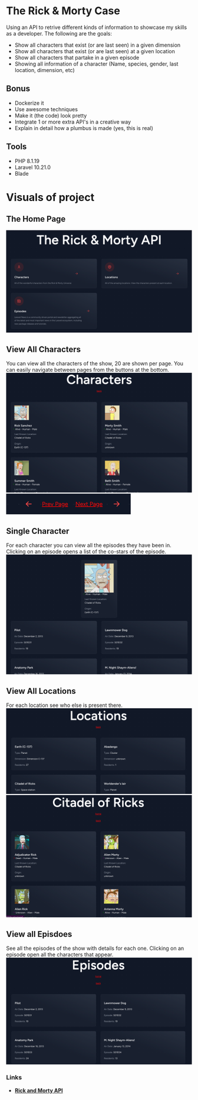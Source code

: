 # The Rick & Morty Case

Using an API to retrive different kinds of information to showcase my skills as a developer. The following are the goals:

- Show all characters that exist (or are last seen) in a given dimension
- Show all characters that exist (or are last seen) at a given location
- Show all characters that partake in a given episode
- Showing all information of a character (Name, species, gender, last location, dimension, etc)

## Bonus

- Dockerize it
- Use awesome techniques
- Make it (the code) look pretty
- Integrate 1 or more extra API's in a creative way
- Explain in detail how a plumbus is made (yes, this is real)

## Tools

- PHP 8.1.19
- Laravel 10.21.0
- Blade

# Visuals of project

## The Home Page
![img.png](git_images/img.png)

## View All Characters
You can view all the characters of the show, 20 are shown per page. You can easily navigate between pages from the buttons at the bottom.
![img_1.png](git_images/img_1.png)
![img_3.png](git_images/img_3.png)

## Single Character
For each character you can view all the episodes they have been in. Clicking on an episode opens a list of the co-stars of the episode. 
![img_2.png](git_images/img_2.png)

## View All Locations
For each location see who else is present there. 
![img.png](git_images/img_4.png)
![img.png](git_images/img_5.png)


## View all Episdoes
See all the episodes of the show with details for each one. Clicking on an episode open all the characters that appear. 
![img.png](git_images/img_6.png)

### Links

- **[Rick and Morty API](https://rickandmortyapi.com/)**

